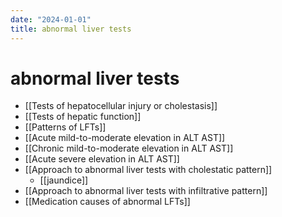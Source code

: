 ```yaml
---
date: "2024-01-01"
title: abnormal liver tests
---
```



# abnormal liver tests

- [[Tests of hepatocellular injury or cholestasis]]
- [[Tests of hepatic function]]
- [[Patterns of LFTs]]
- [[Acute mild-to-moderate elevation in ALT AST]]
- [[Chronic mild-to-moderate elevation in ALT AST]]
- [[Acute severe elevation in ALT AST]]
- [[Approach to abnormal liver tests with cholestatic pattern]]
    - [[jaundice]]
- [[Approach to abnormal liver tests with infiltrative pattern]]
- [[Medication causes of abnormal LFTs]]
